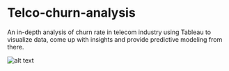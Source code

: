 # Telco-churn-analysis
An in-depth analysis of churn rate in telecom industry using Tableau to visualize data, come up with insights and provide predictive modeling from there.

![alt text](https://github.com/namphamspjain/[Telco-analysis-using-Tableau/blob/master/MicrosoftTeams-image.jpg?raw=true)
